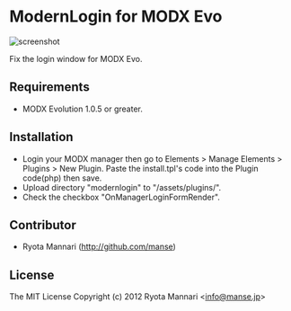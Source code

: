 # ModernLogin for MODX Evo

![screenshot](https://raw.github.com/manse/modernlogin.modx/master/screenshot.png)

Fix the login window for MODX Evo.

## Requirements

 * MODX Evolution 1.0.5 or greater.

## Installation

 * Login your MODX manager then go to Elements > Manage Elements > Plugins > New Plugin. Paste the install.tpl's code into the Plugin code(php) then save.
 * Upload directory "modernlogin" to "/assets/plugins/".
 * Check the checkbox "OnManagerLoginFormRender".

## Contributor

 * Ryota Mannari (http://github.com/manse)

## License 

The MIT License
Copyright (c) 2012 Ryota Mannari &lt;info@manse.jp&gt;

